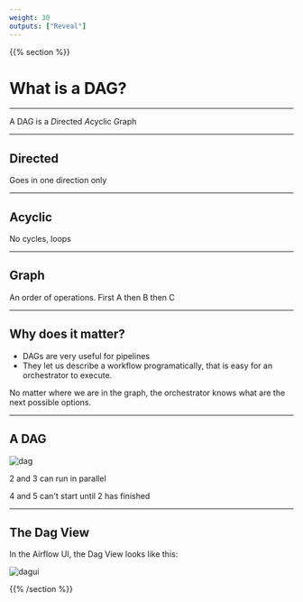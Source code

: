 ```yaml
---
weight: 30
outputs: ["Reveal"]
---
```


{{% section %}}

# What is a DAG?

---

A DAG is a *D*irected *A*cyclic *G*raph

---

## Directed

Goes in one direction only

---

## Acyclic

No cycles, loops

---

## Graph

An order of operations. First A then B then C

---

## Why does it matter?

- DAGs are very useful for pipelines
- They let us describe a workflow programatically, that is easy for an orchestrator to execute.

<p class="fragment">No matter where we are in the graph, the orchestrator knows what are the next possible options.</p>

---

## A DAG

![dag](/images/airflow/DAG.png)

<p class="fragment">2 and 3 can run in parallel</p>
<p class="fragment">4 and 5 can't start until 2 has finished</p>

---

## The Dag View

In the Airflow UI, the Dag View looks like this:

![dagui](/images/airflow/dags_view.png)

{{% /section %}}
